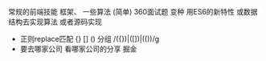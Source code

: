 常规的前端技能 框架、 一些算法 (简单)
360面试题 变种 用ES6的新特性 或数据结构去实现算法 或者源码实现
- 正则replace匹配
  {} [] ()
  分组
  /({})|([])|(\(\))/g
- 要去哪家公司 看哪家公司的分享  掘金
